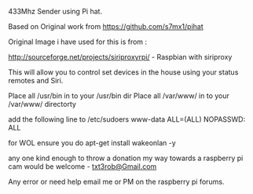 433Mhz Sender using Pi hat.


Based on Original work from https://github.com/s7mx1/pihat

Original Image i have used for this is from :

http://sourceforge.net/projects/siriproxyrpi/  - Raspbian with siriproxy

This will allow you to control set devices in the house using your status remotes and Siri.

Place all /usr/bin in to your /usr/bin dir
Place all /var/www/ in to your /var/www/ directorty

add the following line to /etc/sudoers
www-data ALL=(ALL) NOPASSWD: ALL

for WOL ensure you do apt-get install wakeonlan -y

any one kind enough to throw a donation my way towards a raspberry pi cam would be welcome - txt3rob@Gmail.com

Any error or need help email me or PM on the raspberry pi forums.

